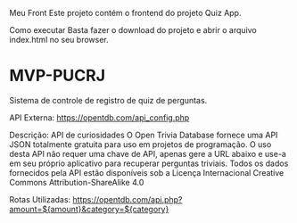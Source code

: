 Meu Front
Este projeto contém o frontend do projeto Quiz App.

Como executar
Basta fazer o download do projeto e abrir o arquivo index.html no seu browser.

# MVP-PUCRJ
Sistema de controle de registro de quiz de perguntas. 

API Externa: https://opentdb.com/api_config.php

Descrição: API de curiosidades
O Open Trivia Database fornece uma API JSON totalmente gratuita para uso em projetos de programação. O uso desta API não requer uma chave de API, apenas gere a URL abaixo e use-a em seu próprio aplicativo para recuperar perguntas triviais.
Todos os dados fornecidos pela API estão disponíveis sob a Licença Internacional Creative Commons Attribution-ShareAlike 4.0

Rotas Utilizadas: https://opentdb.com/api.php?amount=${amount}&category=${category}